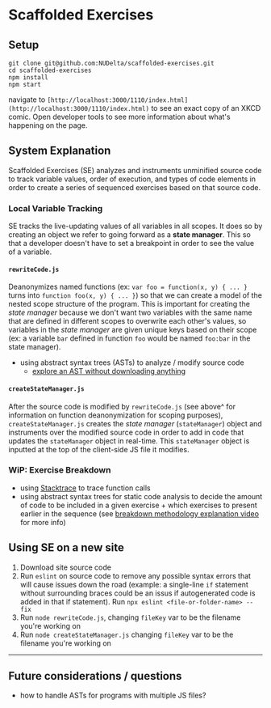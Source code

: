 # Scaffolded Exercises

## Setup

```
git clone git@github.com:NUDelta/scaffolded-exercises.git
cd scaffolded-exercises
npm install
npm start
```

navigate to `[http://localhost:3000/1110/index.html](http://localhost:3000/1110/index.html)` to see an exact copy of an XKCD comic. Open developer tools to see more information about what's happening on the page.

## System Explanation

Scaffolded Exercises (SE) analyzes and instruments unminified source code to track variable values, order of execution, and types of code elements in order to create a series of sequenced exercises based on that source code.

### Local Variable Tracking

SE tracks the live-updating values of all variables in all scopes. It does so by creating an object we refer to going forward as a **state manager**. This so that a developer doesn't have to set a breakpoint in order to see the value of a variable.

#### `rewriteCode.js`

Deanonymizes named functions (ex: `var foo = function(x, y) { ... }` turns into `function foo(x, y) { ... }`) so that we can create a model of the nested scope structure of the program. This is important for creating the _state manager_ because we don't want two variables with the same name that are defined in different scopes to overwrite each other's values, so variables in the _state manager_ are given unique keys based on their scope (ex: a variable `bar` defined in function `foo` would be named `foo:bar` in the state manager).

-   using abstract syntax trees (ASTs) to analyze / modify source code
    -   [explore an AST without downloading anything](https://astexplorer.net/)

#### `createStateManager.js`

After the source code is modified by `rewriteCode.js` (see above^ for information on function deanonymization for scoping purposes), `createStateManager.js` creates the _state manager_ (`stateManager`) object and instruments over the modified source code in order to add in code that updates the `stateManager` object in real-time. This `stateManager` object is inputted at the top of the client-side JS file it modifies.

### WiP: Exercise Breakdown

-   using [Stacktrace](https://www.stacktracejs.com/#!/docs/stacktrace-js) to trace function calls
-   using abstract syntax trees for static code analysis to decide the amount of code to be included in a given exercise + which exercises to present earlier in the sequence (see [breakdown methodology explanation video](https://www.youtube.com/watch?v=frKHF048qSg) for more info)

## Using SE on a new site

1. Download site source code
2. Run `eslint` on source code to remove any possible syntax errors that will cause issues down the road (example: a single-line `if` statement without surrounding braces could be an issus if autogenerated code is added in that if statement). Run `npx eslint <file-or-folder-name> --fix`
3. Run `node rewriteCode.js`, changing `fileKey` var to be the filename you're working on
4. Run `node createStateManager.js` changing `fileKey` var to be the filename you're working on

---

## Future considerations / questions

-   how to handle ASTs for programs with multiple JS files?
